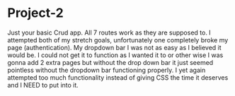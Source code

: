 # Project-2

 Just your basic Crud app. All 7 routes work as they are supposed to. I attempted both of my stretch goals, unfortunately one completely broke my page (authentication). My dropdown bar I was not as easy as I believed it would be. I could not get it to function as I wanted it to or other wise I was gonna add 2 extra pages but without the drop down bar it just seemed pointless without the dropdown bar functioning properly. I yet again attempted too much functionality instead of giving CSS the time it deserves and I NEED to put into it.
